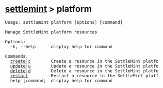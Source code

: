<h1 id="home"><a href="../settlemint.md">settlemint</a> > platform</h1>

<pre>Usage: settlemint platform [options] [command]

Manage SettleMint platform resources

Options:
  -h, --help      display help for command

Commands:
  <a href="./platform/create.md">create|c</a>        Create a resource in the SettleMint platform
  <a href="./platform/update.md">update|u</a>        Update a resource in the SettleMint platform
  <a href="./platform/delete.md">delete|d</a>        Delete a resource in the SettleMint platform
  <a href="./platform/restart.md">restart</a>         Restart a resource in the SettleMint platform
  help [command]  display help for command
</pre>

